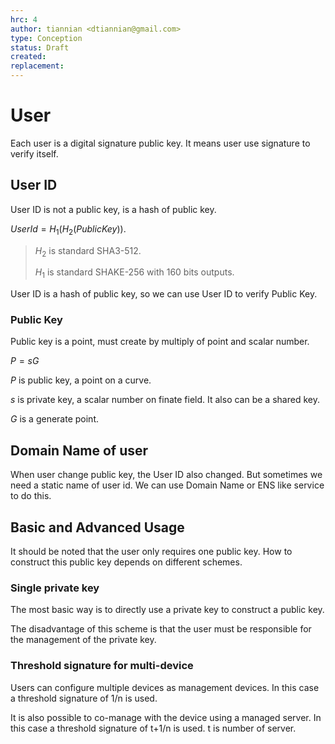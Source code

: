 ```yaml
---
hrc: 4
author: tiannian <dtiannian@gmail.com>
type: Conception
status: Draft
created: 
replacement:
---
```


# User

Each user is a digital signature public key. It means user use signature to verify itself.

## User ID

User ID is not a public key, is a hash of public key.

$UserId=H_1(H_2(PublicKey))$.

> $H_2$ is standard SHA3-512.
>
> $H_1$ is standard SHAKE-256 with 160 bits outputs.

User ID is a hash of public key, so we can use User ID to verify Public Key.

### Public Key

Public key is a point, must create by multiply of point and scalar number.

$P=sG$

$P$ is public key, a point on a curve.

$s$ is private key, a scalar number on finate field. It also can be a shared key.

$G$ is a generate point.

## Domain Name of user

When user change public key, the User ID also changed. But sometimes we need
a static name of user id. We can use Domain Name or ENS like service to do this.

## Basic and Advanced Usage

It should be noted that the user only requires one public key. How to construct this public key depends on different schemes.

### Single private key

The most basic way is to directly use a private key to construct a public key.

The disadvantage of this scheme is that the user must be responsible for the management of the private key.

### Threshold signature for multi-device

Users can configure multiple devices as management devices.
In this case a threshold signature of 1/n is used.

It is also possible to co-manage with the device using a managed server.
In this case a threshold signature of t+1/n is used. t is number of server.




